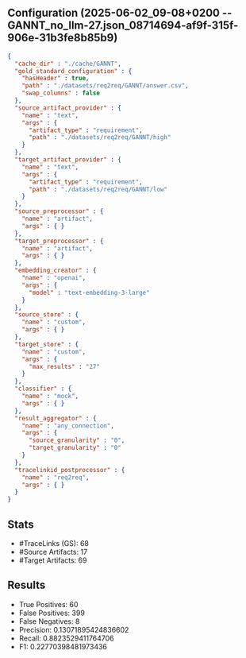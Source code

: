 ## Configuration (2025-06-02_09-08+0200 -- GANNT_no_llm-27.json_08714694-af9f-315f-906e-31b3fe8b85b9)
```json
{
  "cache_dir" : "./cache/GANNT",
  "gold_standard_configuration" : {
    "hasHeader" : true,
    "path" : "./datasets/req2req/GANNT/answer.csv",
    "swap_columns" : false
  },
  "source_artifact_provider" : {
    "name" : "text",
    "args" : {
      "artifact_type" : "requirement",
      "path" : "./datasets/req2req/GANNT/high"
    }
  },
  "target_artifact_provider" : {
    "name" : "text",
    "args" : {
      "artifact_type" : "requirement",
      "path" : "./datasets/req2req/GANNT/low"
    }
  },
  "source_preprocessor" : {
    "name" : "artifact",
    "args" : { }
  },
  "target_preprocessor" : {
    "name" : "artifact",
    "args" : { }
  },
  "embedding_creator" : {
    "name" : "openai",
    "args" : {
      "model" : "text-embedding-3-large"
    }
  },
  "source_store" : {
    "name" : "custom",
    "args" : { }
  },
  "target_store" : {
    "name" : "custom",
    "args" : {
      "max_results" : "27"
    }
  },
  "classifier" : {
    "name" : "mock",
    "args" : { }
  },
  "result_aggregator" : {
    "name" : "any_connection",
    "args" : {
      "source_granularity" : "0",
      "target_granularity" : "0"
    }
  },
  "tracelinkid_postprocessor" : {
    "name" : "req2req",
    "args" : { }
  }
}
```

## Stats
* #TraceLinks (GS): 68
* #Source Artifacts: 17
* #Target Artifacts: 69
## Results
* True Positives: 60
* False Positives: 399
* False Negatives: 8
* Precision: 0.13071895424836602
* Recall: 0.8823529411764706
* F1: 0.22770398481973436
